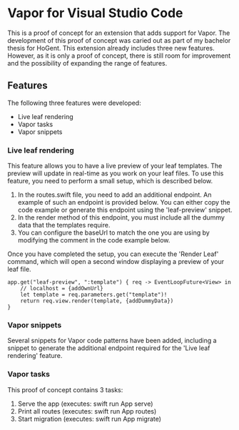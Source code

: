 # Vapor for Visual Studio Code

This is a proof of concept for an extension that adds support for Vapor. The development of this proof of concept was caried out as part of my bachelor thesis for HoGent. This extension already includes three new features. However, as it is only a proof of concept, there is still room for improvement and the possibility of expanding the range of features.

## Features 
The following three features were developed:
* Live leaf rendering
* Vapor tasks
* Vapor snippets

### Live leaf rendering
This feature allows you to have a live preview of your leaf templates. The preview will update in real-time as you work on your leaf files. To use this feature, you need to perform a small setup, which is described below. 

1. In the routes.swift file, you need to add an additional endpoint. An example of such an endpoint is provided below. You can either copy the code example or generate this endpoint using the 'leaf-preview' snippet.
2. In the render method of this endpoint, you must include all the dummy data that the templates require.
3. You can configure the baseUrl to match the one you are using by modifying the comment in the code example below.

Once you have completed the setup, you can execute the 'Render Leaf' command, which will open a second window displaying a preview of your leaf file.

```
app.get("leaf-preview", ":template") { req -> EventLoopFuture<View> in
    // localhost = {addOwnUrl}
    let template = req.parameters.get("template")!
    return req.view.render(template, {addDummyData})
}
```

### Vapor snippets
Several snippets for Vapor code patterns have been added, including a snippet to generate the additional endpoint required for the 'Live leaf rendering' feature.

### Vapor tasks
This proof of concept contains 3 tasks:
1. Serve the app (executes: swift run App serve)
2. Print all routes (executes: swift run App routes)
3. Start migration (executes: swift run App migrate)


